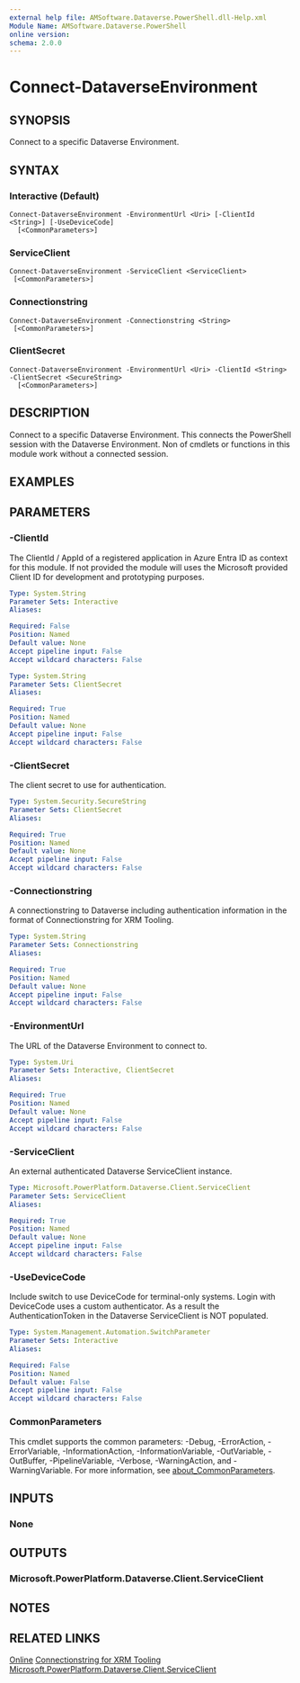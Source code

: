 ```yaml
---
external help file: AMSoftware.Dataverse.PowerShell.dll-Help.xml
Module Name: AMSoftware.Dataverse.PowerShell
online version:
schema: 2.0.0
---
```


# Connect-DataverseEnvironment

## SYNOPSIS
Connect to a specific Dataverse Environment.

## SYNTAX

### Interactive (Default)
```
Connect-DataverseEnvironment -EnvironmentUrl <Uri> [-ClientId <String>] [-UseDeviceCode]
  [<CommonParameters>]
```

### ServiceClient
```
Connect-DataverseEnvironment -ServiceClient <ServiceClient> 
 [<CommonParameters>]
```

### Connectionstring
```
Connect-DataverseEnvironment -Connectionstring <String> 
 [<CommonParameters>]
```

### ClientSecret
```
Connect-DataverseEnvironment -EnvironmentUrl <Uri> -ClientId <String> -ClientSecret <SecureString>
  [<CommonParameters>]
```

## DESCRIPTION
Connect to a specific Dataverse Environment. This connects the PowerShell session with the Dataverse Environment. Non of cmdlets or functions in this module work without a connected session.

## EXAMPLES

## PARAMETERS

### -ClientId
The ClientId / AppId of a registered application in Azure Entra ID as context for this module. If not provided the module will uses the Microsoft provided Client ID for development and prototyping purposes.

```yaml
Type: System.String
Parameter Sets: Interactive
Aliases:

Required: False
Position: Named
Default value: None
Accept pipeline input: False
Accept wildcard characters: False
```

```yaml
Type: System.String
Parameter Sets: ClientSecret
Aliases:

Required: True
Position: Named
Default value: None
Accept pipeline input: False
Accept wildcard characters: False
```

### -ClientSecret
The client secret to use for authentication.

```yaml
Type: System.Security.SecureString
Parameter Sets: ClientSecret
Aliases:

Required: True
Position: Named
Default value: None
Accept pipeline input: False
Accept wildcard characters: False
```

### -Connectionstring
A connectionstring to Dataverse including authentication information in the format of Connectionstring for XRM Tooling.

```yaml
Type: System.String
Parameter Sets: Connectionstring
Aliases:

Required: True
Position: Named
Default value: None
Accept pipeline input: False
Accept wildcard characters: False
```

### -EnvironmentUrl
The URL of the Dataverse Environment to connect to.

```yaml
Type: System.Uri
Parameter Sets: Interactive, ClientSecret
Aliases:

Required: True
Position: Named
Default value: None
Accept pipeline input: False
Accept wildcard characters: False
```

### -ServiceClient
An external authenticated Dataverse ServiceClient instance.

```yaml
Type: Microsoft.PowerPlatform.Dataverse.Client.ServiceClient
Parameter Sets: ServiceClient
Aliases:

Required: True
Position: Named
Default value: None
Accept pipeline input: False
Accept wildcard characters: False
```

### -UseDeviceCode
Include switch to use DeviceCode for terminal-only systems. Login with DeviceCode uses a custom authenticator. As a result the AuthenticationToken in the Dataverse ServiceClient is NOT populated.

```yaml
Type: System.Management.Automation.SwitchParameter
Parameter Sets: Interactive
Aliases:

Required: False
Position: Named
Default value: False
Accept pipeline input: False
Accept wildcard characters: False
```

### CommonParameters
This cmdlet supports the common parameters: -Debug, -ErrorAction, -ErrorVariable, -InformationAction, -InformationVariable, -OutVariable, -OutBuffer, -PipelineVariable, -Verbose, -WarningAction, and -WarningVariable. For more information, see [about_CommonParameters](http://go.microsoft.com/fwlink/?LinkID=113216).

## INPUTS

### None
## OUTPUTS

### Microsoft.PowerPlatform.Dataverse.Client.ServiceClient
## NOTES

## RELATED LINKS

[Online](https://github.com/AMSoftwareNL/DataversePowershell/blob/main/docs/Connect-DataverseEnvironment.md)
[Connectionstring for XRM Tooling](https://learn.microsoft.com/en-us/power-apps/developer/data-platform/xrm-tooling/use-connection-strings-xrm-tooling-connect)
[Microsoft.PowerPlatform.Dataverse.Client.ServiceClient](https://learn.microsoft.com/en-us/dotnet/api/microsoft.powerplatform.dataverse.client.serviceclient?view=dataverse-sdk-latest)




